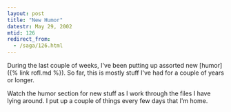 ```yaml
---
layout: post
title: "New Humor"
datestr: May 29, 2002
mtid: 126
redirect_from:
  - /saga/126.html
---
```


During the last couple of weeks, I've been putting up assorted
new [humor]({% link rofl.md %}). So far, this is mostly stuff I've had for
a couple of years or longer.

Watch the humor section for new stuff as I work through
the files I have lying around. I put up a couple of things every few
days that I'm home.
